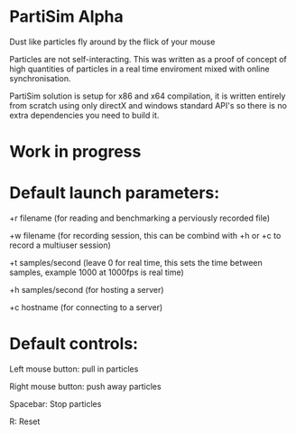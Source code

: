 PartiSim Alpha
==============

Dust like particles fly around by the flick of your mouse

Particles are not self-interacting.
This was written as a proof of concept of high quantities of particles in a real time enviroment mixed with online synchronisation.

PartiSim solution is setup for x86 and x64 compilation, it is written entirely from scratch using only directX and windows standard API's so there is no extra dependencies you need to build it.

Work in progress
================

Default launch parameters:
==========================
  +r filename (for reading and benchmarking a perviously recorded file)

  +w filename (for recording session, this can be combind with +h or +c to record a multiuser session)

  +t samples/second (leave 0 for real time, this sets the time between samples, example 1000 at 1000fps is real time)

  +h samples/second (for hosting a server)

  +c hostname (for connecting to a server)

Default controls:
=================

  Left mouse button: pull in particles
  
  Right mouse button: push away particles
  
  Spacebar: Stop particles
  
  R: Reset

